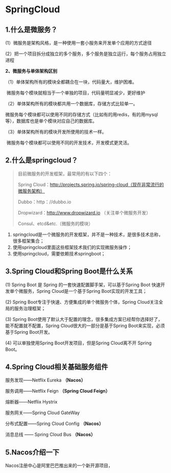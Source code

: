 # SpringCloud

## 1.什么是微服务？

(1）微服务是架构风格，是一种使用一套小服务来开发单个应用的方式途径

(2）把一个项目拆分成独立的多个服务，多个服务是独立运行，每个服务占用独立进程

**2、微服务与单体架构区别**

（1）单体架构所有的模块全都耦合在一块，代码量大，维护困难。

​     微服务每个模块就相当于一个单独的项目，代码量明显减少，更好维护

（2）单体架构所有的模块都共用一个数据库，存储方式比较单一。

​     微服务每个模块都可以使用不同的存储方式（比如有的用redis，有的用mysql等），数据库也是单个模块对应自己的数据库。

（3）单体架构所有的模块开发所使用的技术一样。

​     微服务每个模块都可以使用不同的开发技术，开发模式更灵活。 

## 2.什么是springcloud？

> 目前微服务的开发框架，最常用的有以下四个：
>
> Spring Cloud：http://projects.spring.io/spring-cloud（现在非常流行的微服务架构）
>
> Dubbo：http：//dubbo.io
>
> Dropwizard：http://www.dropwizard.io （关注单个微服务开发）
>
> Consul、etcd&etc.（微服务的模块）

1. springcloud是一个微服务的开发框架，并不是一种技术，是很多技术总称，很多框架集合；
2. 使用springcloud里面这些框架技术我们的实现微服务操作；
3. 使用springcloud，需要依赖技术springboot；



## 3.Spring Cloud和Spring Boot是什么关系

(1) Spring Boot 是 Spring 的一套快速配置脚手架，可以基于Spring Boot 快速开发单个微服务，Spring Cloud是一个基于Spring Boot实现的开发工具；

(2) Spring Boot专注于快速、方便集成的单个微服务个体，Spring Cloud关注全局的服务治理框架； 

(3) Spring Boot使用了默认大于配置的理念，很多集成方案已经帮你选择好了，能不配置就不配置，Spring Cloud很大的一部分是基于Spring Boot来实现，必须基于Spring Boot开发。

(4) 可以单独使用Spring Boot开发项目，但是Spring Cloud离不开 Spring Boot。



## 4.Spring Cloud相关基础服务组件

服务发现——Netflix Eureka **（Nacos）**

服务调用——Netflix Feign **（Spring Cloud Feign）**

熔断器——Netflix Hystrix 

服务网关——Spring Cloud GateWay 

分布式配置——Spring Cloud Config  **（Nacos）**

消息总线 —— Spring Cloud Bus **（Nacos）**

## 5.Nacos介绍一下

Nacos注册中心是阿里巴巴推出来的一个新开源项目，





